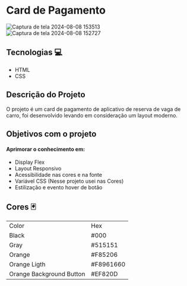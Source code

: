 # Card de Pagamento 
![Captura de tela 2024-08-08 153513](https://github.com/user-attachments/assets/45257aee-cad8-4fe8-89f8-ebeca971a204)
![Captura de tela 2024-08-08 152727](https://github.com/user-attachments/assets/53ca26bb-3a68-4ece-8598-b391115b2a35)

## Tecnologias 💻
<ul>
  <li>HTML</li>
  <li>CSS</li>
</ul>

## Descrição do Projeto
O projeto é um card de pagamento de aplicativo de reserva de vaga de carro, foi desenvolvido levando em consideração um layout moderno.

## Objetivos com o projeto
#### Aprimorar o conhecimento em:
<ul>
   <li>Display Flex</li>
   <li>Layout Responsivo</li>
   <li>Acessibilidade nas cores e na fonte</li>
  <li>Variável CSS (Nesse projeto usei nas Cores)</li>
  <li>Estilização e evento hover de botão</li>
</ul>

## Cores 🃏
<table>
  <tr>
    <td>Color</td>
    <td>Hex</td>
  </tr>
   <tr>
    <td>Black</td>
    <td>#000</td>
  </tr>
   <tr>
    <td>Gray</td>
    <td>#515151</td>
  </tr>
   <tr>
    <td>Orange</td>
    <td>#F85206</td>
  </tr>
   <tr>
    <td>Orange Ligth</td>
    <td>#F8961660</td>
  </tr>
   <tr>
    <td>Orange Background Button</td>
    <td>#EF820D</td>
  </tr>
</table>

